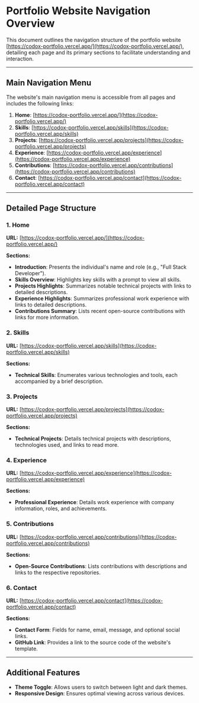 # Portfolio Website Navigation Overview

This document outlines the navigation structure of the portfolio website [https://codox-portfolio.vercel.app/](https://codox-portfolio.vercel.app/), detailing each page and its primary sections to facilitate understanding and interaction.

---

## Main Navigation Menu

The website's main navigation menu is accessible from all pages and includes the following links:

1. **Home**: [https://codox-portfolio.vercel.app/](https://codox-portfolio.vercel.app/)
2. **Skills**: [https://codox-portfolio.vercel.app/skills](https://codox-portfolio.vercel.app/skills)
3. **Projects**: [https://codox-portfolio.vercel.app/projects](https://codox-portfolio.vercel.app/projects)
4. **Experience**: [https://codox-portfolio.vercel.app/experience](https://codox-portfolio.vercel.app/experience)
5. **Contributions**: [https://codox-portfolio.vercel.app/contributions](https://codox-portfolio.vercel.app/contributions)
6. **Contact**: [https://codox-portfolio.vercel.app/contact](https://codox-portfolio.vercel.app/contact)

---

## Detailed Page Structure

### 1. Home

**URL:** [https://codox-portfolio.vercel.app/](https://codox-portfolio.vercel.app/)

**Sections:**

- **Introduction**: Presents the individual's name and role (e.g., "Full Stack Developer").
- **Skills Overview**: Highlights key skills with a prompt to view all skills.
- **Projects Highlights**: Summarizes notable technical projects with links to detailed descriptions.
- **Experience Highlights**: Summarizes professional work experience with links to detailed descriptions.
- **Contributions Summary**: Lists recent open-source contributions with links for more information.

### 2. Skills

**URL:** [https://codox-portfolio.vercel.app/skills](https://codox-portfolio.vercel.app/skills)

**Sections:**

- **Technical Skills**: Enumerates various technologies and tools, each accompanied by a brief description.

### 3. Projects

**URL:** [https://codox-portfolio.vercel.app/projects](https://codox-portfolio.vercel.app/projects)

**Sections:**

- **Technical Projects**: Details technical projects with descriptions, technologies used, and links to read more.

### 4. Experience

**URL:** [https://codox-portfolio.vercel.app/experience](https://codox-portfolio.vercel.app/experience)

**Sections:**

- **Professional Experience**: Details work experience with company information, roles, and achievements.

### 5. Contributions

**URL:** [https://codox-portfolio.vercel.app/contributions](https://codox-portfolio.vercel.app/contributions)

**Sections:**

- **Open-Source Contributions**: Lists contributions with descriptions and links to the respective repositories.

### 6. Contact

**URL:** [https://codox-portfolio.vercel.app/contact](https://codox-portfolio.vercel.app/contact)

**Sections:**

- **Contact Form**: Fields for name, email, message, and optional social links.
- **GitHub Link**: Provides a link to the source code of the website's template.

---

## Additional Features

- **Theme Toggle**: Allows users to switch between light and dark themes.
- **Responsive Design**: Ensures optimal viewing across various devices.
